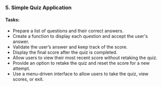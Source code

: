 
### 5. Simple Quiz Application

#### Tasks:  
-  Prepare a list of questions and their correct answers.  
-  Create a function to display each question and accept the user's answer.  
-  Validate the user’s answer and keep track of the score.  
-  Display the final score after the quiz is completed.  
-  Allow users to view their most recent score without retaking the quiz.  
-  Provide an option to retake the quiz and reset the score for a new attempt.  
-  Use a menu-driven interface to allow users to take the quiz, view scores, or exit. 